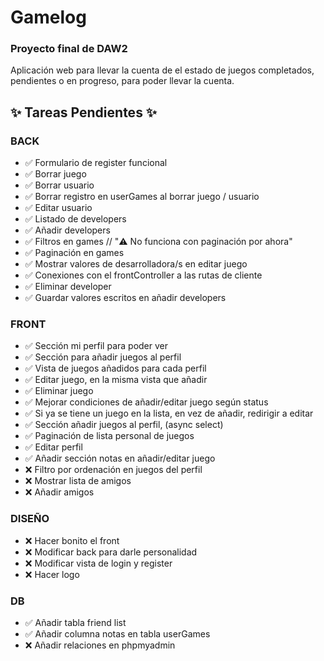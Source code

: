 # Gamelog
### Proyecto final de DAW2

Aplicación web para llevar la cuenta de el estado de juegos completados, pendientes o en progreso, para poder llevar la cuenta.

## ✨ Tareas Pendientes ✨

 ### BACK
 - ✅ Formulario de register funcional
 - ✅ Borrar juego
 - ✅ Borrar usuario
 - ✅ Borrar registro en userGames al borrar juego / usuario
 - ✅ Editar usuario
 - ✅ Listado de developers
 - ✅ Añadir developers
 - ✅ Filtros en games // "⚠️ No funciona con paginación por ahora"
 - ✅ Paginación en games
 - ✅ Mostrar valores de desarrolladora/s en editar juego
 - ✅ Conexiones con el frontController a las rutas de cliente
 - ✅ Eliminar developer
 - ✅ Guardar valores escritos en añadir developers

 ### FRONT
 - ✅ Sección mi perfil para poder ver
 - ✅ Sección para añadir juegos al perfil
 - ✅ Vista de juegos añadidos para cada perfil
 - ✅ Editar juego, en la misma vista que añadir
 - ✅ Eliminar juego
 - ✅ Mejorar condiciones de añadir/editar juego según status
 - ✅ Si ya se tiene un juego en la lista, en vez de añadir, redirigir a editar
 - ✅ Sección añadir juegos al perfil, (async select)
 - ✅ Paginación de lista personal de juegos
 - ✅ Editar perfil
 - ✅ Añadir sección notas en añadir/editar juego
 - ❌ Filtro por ordenación en juegos del perfil
 - ❌ Mostrar lista de amigos
 - ❌ Añadir amigos

 ### DISEÑO
 - ❌ Hacer bonito el front
 - ❌ Modificar back para darle personalidad
 - ❌ Modificar vista de login y register
 - ❌ Hacer logo

 ### DB
 - ✅ Añadir tabla friend list
 - ✅ Añadir columna notas en tabla userGames
 - ❌ Añadir relaciones en phpmyadmin